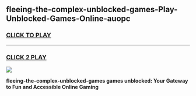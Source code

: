 
## fleeing-the-complex-unblocked-games-Play-Unblocked-Games-Online-auopc
<h3>
<a href="https://premium76.site?title=fleeing-the-complex-unblocked-games&ref=25A">CLICK TO PLAY</a></h3>
<hr>

<h3>
<a href="https://premium76.site?title=fleeing-the-complex-unblocked-games&ref=25A">CLICK 2 PLAY</a>
  
</h3>

<a href="https://premium76.site?title=fleeing-the-complex-unblocked-games&ref=25A"><img src="https://clearcache.store/games.png"></a>


**fleeing-the-complex-unblocked-games games unblocked: Your Gateway to Fun and Accessible Online Gaming**

